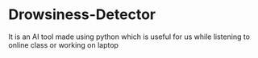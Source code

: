 # Drowsiness-Detector
It is an AI tool made using python which is useful for us while listening to online class or working on laptop
